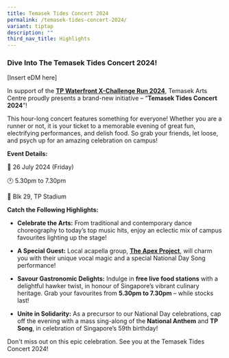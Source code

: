 ```yaml
---
title: Temasek Tides Concert 2024
permalink: /temasek-tides-concert-2024/
variant: tiptap
description: ""
third_nav_title: Highlights
---
```

<h3><strong>Dive Into The Temasek Tides Concert 2024!</strong></h3>
<p>[Insert eDM here]</p>
<p>In support of the <strong><a href="https://virtualcampus.tp.edu.sg/tp-waterfront-xchallenge-run-2024/" rel="noopener noreferrer nofollow" target="_blank">TP Waterfront X-Challenge Run 2024</a></strong>,
Temasek Arts Centre proudly presents a brand-new initiative – “<strong>Temasek Tides Concert 2024</strong>”!</p>
<p>This hour-long concert features something for everyone! Whether you are
a runner or not, it is your ticket to a memorable evening of great fun,
electrifying performances, and delish food. So grab your friends, let loose,
and psych up for an amazing celebration on campus!</p>
<p><strong>Event Details:</strong>
</p>
<p>📅&nbsp;26 July 2024 (Friday)</p>
<p>🕐&nbsp;5.30pm to 7.30pm</p>
<p>📍&nbsp;Blk 29, TP Stadium</p>
<p><strong>Catch the Following Highlights:</strong>
</p>
<ul data-tight="true" class="tight">
<li>
<p><strong>Celebrate the Arts:</strong> From traditional and contemporary
dance choreography to today’s top music hits, enjoy an eclectic mix of
campus favourites lighting up the stage!</p>
</li>
<li>
<p><strong>A Special Guest:</strong> Local acapella group, <strong><a href="https://apexprojectsg.band/" rel="noopener noreferrer nofollow" target="_blank">The Apex Project</a></strong>,
will charm you with their unique vocal magic and a special National Day
Song performance!</p>
</li>
<li>
<p><strong>Savour Gastronomic Delights:</strong> Indulge in <strong>free live food stations</strong> with
a delightful hawker twist, in honour of Singapore’s vibrant culinary heritage.
Grab your favourites from <strong>5.30pm to 7.30pm</strong> – while stocks
last!</p>
</li>
<li>
<p><strong>Unite in Solidarity:</strong> As a precursor to our National Day
celebrations, cap off the evening with a mass sing-along of the <strong>National Anthem</strong> and <strong>TP Song</strong>,
in celebration of Singapore’s 59th birthday!</p>
</li>
</ul>
<p>Don't miss out on this epic celebration. See you at the Temasek Tides
Concert 2024!</p>
<p></p>
